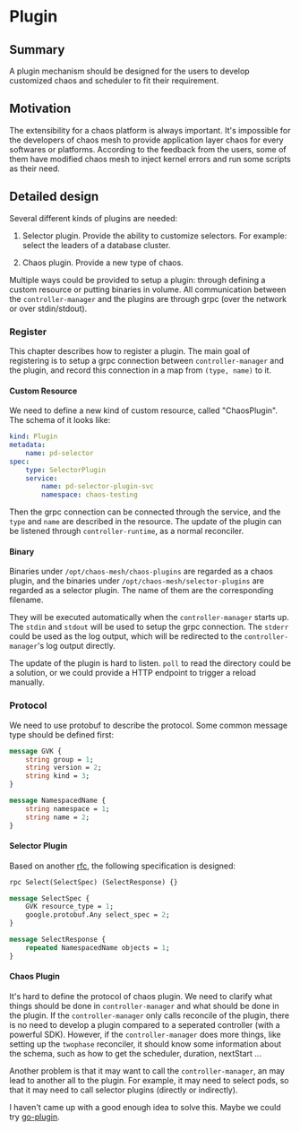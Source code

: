 # Plugin

## Summary

A plugin mechanism should be designed for the users to develop customized chaos
and scheduler to fit their requirement.

## Motivation

The extensibility for a chaos platform is always important. It's impossible for
the developers of chaos mesh to provide application layer chaos for every
softwares or platforms. According to the feedback from the users, some of them
have modified chaos mesh to inject kernel errors and run some scripts as their
need.

## Detailed design

Several different kinds of plugins are needed:

1. Selector plugin. Provide the ability to customize selectors. For example:
   select the leaders of a database cluster.

2. Chaos plugin. Provide a new type of chaos.

Multiple ways could be provided to setup a plugin: through defining a custom
resource or putting binaries in volume. All communication between the
`controller-manager` and the plugins are through grpc (over the network or over
stdin/stdout).

### Register

This chapter describes how to register a plugin. The main goal of registering is
to setup a grpc connection between `controller-manager` and the plugin, and
record this connection in a map from `(type, name)` to it.

#### Custom Resource

We need to define a new kind of custom resource, called "ChaosPlugin". The
schema of it looks like:

```yaml
kind: Plugin
metadata:
    name: pd-selector
spec:
    type: SelectorPlugin
    service:
        name: pd-selector-plugin-svc
        namespace: chaos-testing
```

Then the grpc connection can be connected through the service, and the `type`
and `name` are described in the resource. The update of the plugin can be
listened through `controller-runtime`, as a normal reconciler.

#### Binary

Binaries under `/opt/chaos-mesh/chaos-plugins` are regarded as a chaos plugin,
and the binaries under `/opt/chaos-mesh/selector-plugins` are regarded as a
selector plugin. The name of them are the corresponding filename.

They will be executed automatically when the `controller-manager` starts up. The
`stdin` and `stdout` will be used to setup the grpc connection. The `stderr`
could be used as the log output, which will be redirected to the
`controller-manager`'s log output directly.

The update of the plugin is hard to listen. `poll` to read the directory could
be a solution, or we could provide a HTTP endpoint to trigger a reload manually.

### Protocol

We need to use protobuf to describe the protocol. Some common message type
should be defined first:

```protobuf
message GVK {
    string group = 1;
    string version = 2;
    string kind = 3;
}

message NamespacedName {
    string namespace = 1;
    string name = 2;
}
```

#### Selector Plugin

Based on another [rfc](https://github.com/chaos-mesh/rfcs/pull/12), the
following specification is designed:

```protobuf
rpc Select(SelectSpec) (SelectResponse) {}

message SelectSpec {
    GVK resource_type = 1;
    google.protobuf.Any select_spec = 2;
}

message SelectResponse {
    repeated NamespacedName objects = 1;
}
```

#### Chaos Plugin

It's hard to define the protocol of chaos plugin. We need to clarify what things
should be done in `controller-manager` and what should be done in the plugin. If
the `controller-manager` only calls reconcile of the plugin, there is no need to
develop a plugin compared to a seperated controller (with a powerful SDK).
However, if the `controller-manager` does more things, like setting up the
`twophase` reconciler, it should know some information about the schema, such as
how to get the scheduler, duration, nextStart ...

Another problem is that it may want to call the `controller-manager`, an may
lead to another all to the plugin. For example, it may need to select pods, so
that it may need to call selector plugins (directly or indirectly).

I haven't came up with a good enough idea to solve this. Maybe we could try
[go-plugin](https://github.com/hashicorp/go-plugin).

